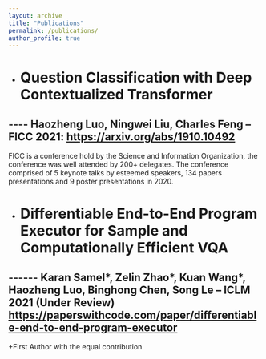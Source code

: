 ```yaml
---
layout: archive
title: "Publications"
permalink: /publications/
author_profile: true
---
```


* # Question Classification with Deep Contextualized Transformer 
 ## ---- Haozheng Luo, Ningwei Liu, Charles Feng – FICC 2021: https://arxiv.org/abs/1910.10492
FICC is a conference hold by the Science and Information Organization, the conference was well attended by 200+ delegates. The conference comprised of 5 keynote talks by esteemed speakers, 134 papers presentations and 9 poster presentations in 2020.
* # Differentiable End-to-End Program Executor for Sample and Computationally Efficient VQA 
 ## ------ Karan Samel*, Zelin Zhao*, Kuan Wang*, Haozheng Luo, Binghong Chen, Song Le – ICLM 2021 (Under Review) https://paperswithcode.com/paper/differentiable-end-to-end-program-executor<br />
+First Author with the equal contribution

